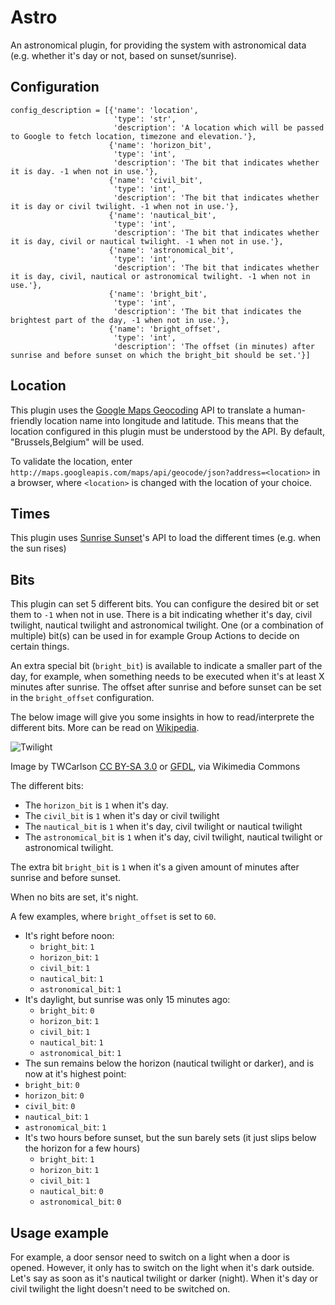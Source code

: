 # Astro

An astronomical plugin, for providing the system with astronomical data (e.g. whether it's day or not, based on sunset/sunrise).

## Configuration

```
config_description = [{'name': 'location',
                       'type': 'str',
                       'description': 'A location which will be passed to Google to fetch location, timezone and elevation.'},
                      {'name': 'horizon_bit',
                       'type': 'int',
                       'description': 'The bit that indicates whether it is day. -1 when not in use.'},
                      {'name': 'civil_bit',
                       'type': 'int',
                       'description': 'The bit that indicates whether it is day or civil twilight. -1 when not in use.'},
                      {'name': 'nautical_bit',
                       'type': 'int',
                       'description': 'The bit that indicates whether it is day, civil or nautical twilight. -1 when not in use.'},
                      {'name': 'astronomical_bit',
                       'type': 'int',
                       'description': 'The bit that indicates whether it is day, civil, nautical or astronomical twilight. -1 when not in use.'},
                      {'name': 'bright_bit',
                       'type': 'int',
                       'description': 'The bit that indicates the brightest part of the day, -1 when not in use.'},
                      {'name': 'bright_offset',
                       'type': 'int',
                       'description': 'The offset (in minutes) after sunrise and before sunset on which the bright_bit should be set.'}]
```

## Location

This plugin uses the [Google Maps Geocoding](https://developers.google.com/maps/documentation/geocoding/start) API to translate
a human-friendly location name into longitude and latitude. This means that the location configured in this plugin must be understood by
the API. By default, "Brussels,Belgium" will be used.

To validate the location, enter ```http://maps.googleapis.com/maps/api/geocode/json?address=<location>``` in a browser, where ```<location>``` is
changed with the location of your choice.

## Times

This plugin uses [Sunrise Sunset](http://sunrise-sunset.org/)'s API to load the different times (e.g. when the sun rises)

## Bits

This plugin can set 5 different bits. You can configure the desired bit or set them to ```-1``` when not in use. There is a bit indicating
whether it's day, civil twilight, nautical twilight and astronomical twilight. One (or a combination of multiple) bit(s) can be used in for
example Group Actions to decide on certain things.

An extra special bit (```bright_bit```) is available to indicate a smaller part of the day, for example, when something needs to be
executed when it's at least X minutes after sunrise. The offset after sunrise and before sunset can be set in the ```bright_offset``` configuration.

The below image will give you some insights in how to read/interprete the different bits. More can be read on [Wikipedia](https://en.wikipedia.org/wiki/Twilight).

![Twilight](https://upload.wikimedia.org/wikipedia/commons/thumb/d/d2/Twilight_subcategories.svg/500px-Twilight_subcategories.svg.png)

Image by TWCarlson [CC BY-SA 3.0](http://creativecommons.org/licenses/by-sa/3.0) or [GFDL](http://www.gnu.org/copyleft/fdl.html), via Wikimedia Commons

The different bits:

* The ```horizon_bit``` is ```1``` when it's day.
* The ```civil_bit``` is ```1``` when it's day or civil twilight
* The ```nautical_bit``` is ```1``` when it's day, civil twilight or nautical twilight
* The ```astronomical_bit``` is ```1``` when it's day, civil twilight, nautical twilight or astronomical twilight.

The extra bit ```bright_bit``` is ```1``` when it's a given amount of minutes after sunrise and before sunset.

When no bits are set, it's night.

A few examples, where ```bright_offset``` is set to ```60```.

* It's right before noon:
  * ```bright_bit```: ```1```
  * ```horizon_bit```: ```1```
  * ```civil_bit```: ```1```
  * ```nautical_bit```: ```1```
  * ```astronomical_bit```: ```1```
* It's daylight, but sunrise was only 15 minutes ago:
  * ```bright_bit```: ```0```
  * ```horizon_bit```: ```1```
  * ```civil_bit```: ```1```
  * ```nautical_bit```: ```1```
  * ```astronomical_bit```: ```1```
* The sun remains below the horizon (nautical twilight or darker), and is now at it's highest point:
 * ```bright_bit```: ```0```
  * ```horizon_bit```: ```0```
  * ```civil_bit```: ```0```
  * ```nautical_bit```: ```1```
  * ```astronomical_bit```: ```1```
* It's two hours before sunset, but the sun barely sets (it just slips below the horizon for a few hours)
  * ```bright_bit```: ```1```
  * ```horizon_bit```: ```1```
  * ```civil_bit```: ```1```
  * ```nautical_bit```: ```0```
  * ```astronomical_bit```: ```0```

## Usage example

For example, a door sensor need to switch on a light when a door is opened. However, it only has to switch on the light when it's dark outside.
Let's say as soon as it's nautical twilight or darker (night). When it's day or civil twilight the light doesn't need to be switched on.
